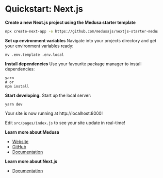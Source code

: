 # Quickstart: Next.js

**Create a new Next.js project using the Medusa starter template**

```bash
npx create-next-app -e https://github.com/medusajs/nextjs-starter-medusa my-medusa-storefront
```

**Set up environment variables**
Navigate into your projects directory and get your environment variables ready:

```shell
mv .env.template .env.local
```

**Install dependencies**
Use your favourite package manager to install dependencies:

```shell
yarn
# or
npm install
```

**Start developing.**
Start up the local server:

```shell
yarn dev
```

Your site is now running at http://localhost:8000!

Edit `src/pages/index.js` to see your site update in real-time!

**Learn more about Medusa**

- [Website](https://www.medusa-commerce.com/)
- [GitHub](https://github.com/medusajs)
- [Documentation](https://docs.medusa-commerce.com/)

**Learn more about Next.js**

- [Documentation](https://nextjs.org/docs)
